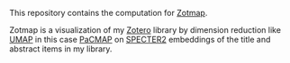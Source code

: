 This repository contains the computation for [Zotmap](https://huggingface.co/spaces/ISIPINK/zotmap). <br>

Zotmap is a visualization of my [Zotero](https://www.zotero.org) library
by dimension reduction like [UMAP](https://github.com/lmcinnes/umap) in this case
[PaCMAP](https://github.com/lmcinnes/umap) on [SPECTER2](https://github.com/allenai/SPECTER2) embeddings of the title and abstract items in my library.
